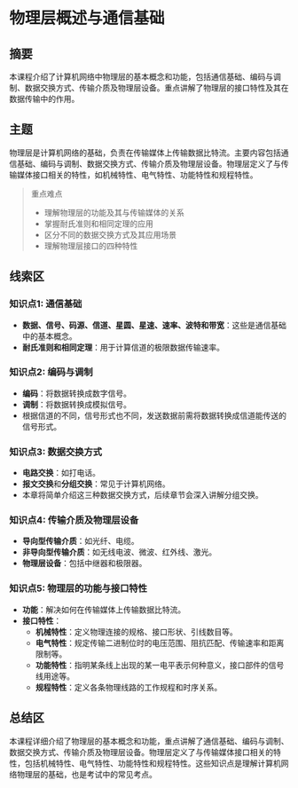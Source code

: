 # 物理层概述与通信基础

## 摘要

本课程介绍了计算机网络中物理层的基本概念和功能，包括通信基础、编码与调制、数据交换方式、传输介质及物理层设备。重点讲解了物理层的接口特性及其在数据传输中的作用。

## 主题

物理层是计算机网络的基础，负责在传输媒体上传输数据比特流。主要内容包括通信基础、编码与调制、数据交换方式、传输介质及物理层设备。物理层定义了与传输媒体接口相关的特性，如机械特性、电气特性、功能特性和规程特性。

> 重点难点
>
> - 理解物理层的功能及其与传输媒体的关系
> - 掌握耐氏准则和相同定理的应用
> - 区分不同的数据交换方式及其应用场景
> - 理解物理层接口的四种特性

## 线索区

### 知识点1: 通信基础
- **数据、信号、码源、信道、星圆、星速、速率、波特和带宽**：这些是通信基础中的基本概念。
- **耐氏准则和相同定理**：用于计算信道的极限数据传输速率。

### 知识点2: 编码与调制
- **编码**：将数据转换成数字信号。
- **调制**：将数据转换成模拟信号。
- 根据信道的不同，信号形式也不同，发送数据前需将数据转换成信道能传送的信号形式。

### 知识点3: 数据交换方式
- **电路交换**：如打电话。
- **报文交换**和**分组交换**：常见于计算机网络。
- 本章将简单介绍这三种数据交换方式，后续章节会深入讲解分组交换。

### 知识点4: 传输介质及物理层设备
- **导向型传输介质**：如光纤、电缆。
- **非导向型传输介质**：如无线电波、微波、红外线、激光。
- **物理层设备**：包括中继器和极限器。

### 知识点5: 物理层的功能与接口特性
- **功能**：解决如何在传输媒体上传输数据比特流。
- **接口特性**：
  - **机械特性**：定义物理连接的规格、接口形状、引线数目等。
  - **电气特性**：规定传输二进制位时的电压范围、阻抗匹配、传输速率和距离限制等。
  - **功能特性**：指明某条线上出现的某一电平表示何种意义，接口部件的信号线用途等。
  - **规程特性**：定义各条物理线路的工作规程和时序关系。

## 总结区

本课程详细介绍了物理层的基本概念和功能，重点讲解了通信基础、编码与调制、数据交换方式、传输介质及物理层设备。物理层定义了与传输媒体接口相关的特性，包括机械特性、电气特性、功能特性和规程特性。这些知识点是理解计算机网络物理层的基础，也是考试中的常见考点。